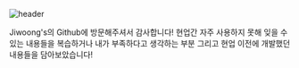 ![header](https://capsule-render.vercel.app/api?type=rect&color=gradient&height=250&section=header&text=Welcome%20to%20Jiwoong's%20Github&fontColor=ffffff&fontSize=60)

Jiwoong's의 Github에 방문해주셔서 감사합니다!
현업간 자주 사용하지 못해 잊을 수 있는 내용들을 복습하거나 내가 부족하다고 생각하는 부분 그리고 현업 이전에 개발했던 내용들을 담아보았습니다!

